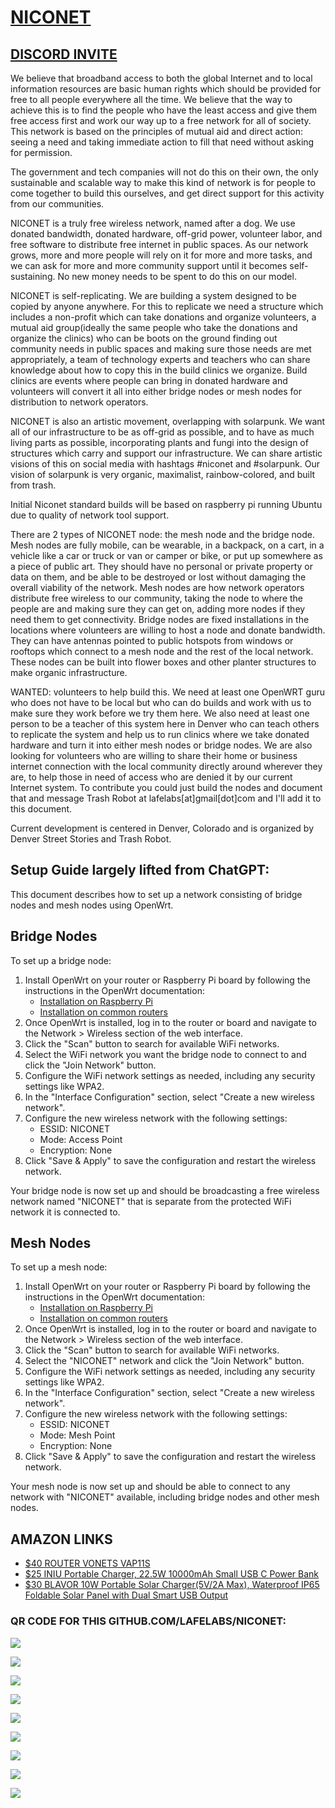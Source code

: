 # [NICONET](https://github.com/lafelabs/niconet)

## [DISCORD INVITE](https://discord.gg/5VYhVTFz)

We believe that broadband access to both the global Internet and to local information resources are basic human rights which should be provided for free to all people everywhere all the time. We believe that the way to achieve this is to find the people who have the least access and give them free access first and work our way up to a free network for all of society.   This network is based on the principles of mutual aid and direct action: seeing a need and taking immediate action to fill that need without asking for permission.

The government and tech companies will not do this on their own, the only sustainable and scalable way to make this kind of network is for people to come together to build this ourselves, and get direct support for this activity from our communities.

NICONET is a truly free wireless network, named after a dog.  We use donated bandwidth, donated hardware, off-grid power, volunteer labor, and free software to distribute free internet in public spaces.  As our network grows, more and more people will rely on it for more and more tasks, and we can ask for more and more community support until it becomes self-sustaining.  No new money needs to be spent to do this on our model.

NICONET is self-replicating. We are building a system designed to be copied by anyone anywhere.  For this to replicate we need a structure which includes a non-profit which can take donations and organize volunteers, a mutual aid group(ideally the same people who take the donations and organize the clinics) who can be boots on the ground finding out community needs in public spaces and making sure those needs are met appropriately, a team of technology experts and teachers who can share knowledge about how to copy this in the build clinics we organize.  Build clinics are events where people can bring in donated hardware and volunteers will convert it all into either bridge nodes or mesh nodes for distribution to network operators.  


NICONET is also an artistic movement, overlapping with solarpunk.  We want all of our infrastructure to be as off-grid as possible, and to have as much living parts as possible, incorporating plants and fungi into the design of structures which carry and support our infrastructure. We can share artistic visions of this on social media with hashtags #niconet and #solarpunk.  Our vision of solarpunk is very  organic, maximalist, rainbow-colored, and built from trash.

Initial Niconet standard builds will be based on raspberry pi running Ubuntu due to quality of network tool support.

There are 2 types of NICONET node: the mesh node and the bridge node.  Mesh nodes are fully mobile, can be wearable, in a backpack, on a cart, in a vehicle like a car or truck or van or camper or bike, or put up somewhere as a piece of public art.  They should have no personal or private property or data on them, and be able to be destroyed or lost without damaging the overall viability of the network.  Mesh nodes are how network operators distribute free wireless to our community, taking the node to where the people are and making sure they can get on, adding more nodes if they need them to get connectivity.  Bridge nodes are fixed installations in the locations where volunteers are willing to host a node and donate bandwidth.  They can have antennas pointed to public hotspots from windows or rooftops which connect to a mesh node and the rest of the local network.  These nodes can be built into flower boxes and other planter structures to make organic infrastructure.


WANTED: volunteers to help build this.  We need at least one OpenWRT guru who does not have to be local but who can do builds and work with us to make sure they work before we try them here.  We also need at least one person to be a teacher of this system here in Denver who can teach others to replicate the system and help us to run clinics where we take donated hardware and turn it into either mesh nodes or bridge nodes. We are also looking for volunteers who are willing to share their home or business internet connection with the local community directly around wherever they are, to help those in need of access who are denied it by our current Internet system.  To contribute you could just build the nodes and document that and message Trash Robot at lafelabs[at]gmail[dot]com and I'll add it to this document.  

Current development is centered in Denver, Colorado and is organized by Denver Street Stories and Trash Robot.

## Setup Guide largely lifted from ChatGPT:

This document describes how to set up a network consisting of bridge nodes and mesh nodes using OpenWrt.

## Bridge Nodes

To set up a bridge node:

1. Install OpenWrt on your router or Raspberry Pi board by following the instructions in the OpenWrt documentation:
   - [Installation on Raspberry Pi](https://openwrt.org/toh/raspberry_pi_foundation/raspberry_pi)
   - [Installation on common routers](https://openwrt.org/docs/guide-user/installation/start)
2. Once OpenWrt is installed, log in to the router or board and navigate to the Network > Wireless section of the web interface.
3. Click the "Scan" button to search for available WiFi networks.
4. Select the WiFi network you want the bridge node to connect to and click the "Join Network" button.
5. Configure the WiFi network settings as needed, including any security settings like WPA2.
6. In the "Interface Configuration" section, select "Create a new wireless network".
7. Configure the new wireless network with the following settings:
   - ESSID: NICONET
   - Mode: Access Point
   - Encryption: None
8. Click "Save & Apply" to save the configuration and restart the wireless network.

Your bridge node is now set up and should be broadcasting a free wireless network named "NICONET" that is separate from the protected WiFi network it is connected to.

## Mesh Nodes

To set up a mesh node:

1. Install OpenWrt on your router or Raspberry Pi board by following the instructions in the OpenWrt documentation:
   - [Installation on Raspberry Pi](https://openwrt.org/toh/raspberry_pi_foundation/raspberry_pi)
   - [Installation on common routers](https://openwrt.org/docs/guide-user/installation)
2. Once OpenWrt is installed, log in to the router or board and navigate to the Network > Wireless section of the web interface.
3. Click the "Scan" button to search for available WiFi networks.
4. Select the "NICONET" network and click the "Join Network" button.
5. Configure the WiFi network settings as needed, including any security settings like WPA2.
6. In the "Interface Configuration" section, select "Create a new wireless network".
7. Configure the new wireless network with the following settings:
   - ESSID: NICONET
   - Mode: Mesh Point
   - Encryption: None
8. Click "Save & Apply" to save the configuration and restart the wireless network.

Your mesh node is now set up and should be able to connect to any network with "NICONET" available, including bridge nodes and other mesh nodes.

## AMAZON LINKS

 - [$40 ROUTER VONETS VAP11S](https://www.amazon.com/dp/B08YR9WLTF/)
 - [$25 INIU Portable Charger, 22.5W 10000mAh Small USB C Power Bank](https://www.amazon.com/dp/B09176JCKZ)
 - [$30 BLAVOR 10W Portable Solar Charger(5V/2A Max), Waterproof IP65 Foldable Solar Panel with Dual Smart USB Output](https://www.amazon.com/dp/B0BJDBQXQ3)

### QR CODE FOR THIS GITHUB.COM/LAFELABS/NICONET: 

![](https://raw.githubusercontent.com/LafeLabs/niconet/main/trashmagic/qrcode.png)

![](https://raw.githubusercontent.com/LafeLabs/niconet/main/trashmagic/batterybox.png)

![](https://raw.githubusercontent.com/LafeLabs/niconet/main/trashmagic/batterybox2.png)

![](https://raw.githubusercontent.com/LafeLabs/niconet/main/trashmagic/routerbatt.png)

![](https://raw.githubusercontent.com/LafeLabs/niconet/main/trashmagic/routerbatt2.png)

![](https://raw.githubusercontent.com/LafeLabs/niconet/main/trashmagic/routerbox.png)

![](https://raw.githubusercontent.com/LafeLabs/niconet/main/trashmagic/solar1.png)

![](https://raw.githubusercontent.com/LafeLabs/niconet/main/trashmagic/solar2.png)

![](https://raw.githubusercontent.com/LafeLabs/niconet/main/trashmagic/solar3.png)




